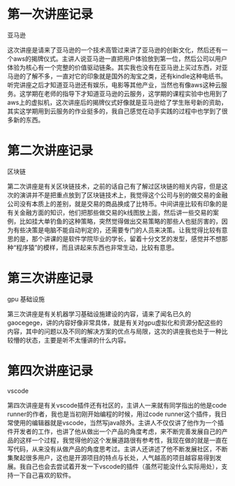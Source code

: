 # 第一次讲座记录

亚马逊

这次讲座是请来了亚马逊的一个技术高管过来讲了亚马逊的创新文化，然后还有一个aws的揭牌仪式。主讲人说亚马逊一直把用户体验放到第一位，然后公司以用户体验为核心有一个完整的价值驱动链条。其实我也没有在亚马逊上买过东西，对亚马逊的了解不多，一直对它的印象就是国外的淘宝之类，还有kindle这种电纸书。听完讲座之后才知道亚马逊还有娱乐，电影等其他产业，当然也有像aws这种云服务。这学期在老师的指导下才知道亚马逊的云服务，这学期的课程实验中也用到了aws上的虚拟机，这次讲座后的揭牌仪式好像就是亚马逊给了学生账号新的资助，其实这学期用到云服务的作业挺多的，我自己感觉在动手实践的过程中也学到了很多新的东西。

# 第二次讲座记录

区块链

第二次讲座是有关区块链技术，之前的话自己有了解过区块链的相关内容，但是这次的演讲并不是把重点放到了区块链技术上，我觉得这个公司与别的做交易的金融公司没有本质上的差别，就是交易的商品换成了比特币。中间讲座比较有印象的是有关金融方面的知识，他们把那些做交易的k线图放上面，然后讲一些交易的案例，比如挂大单钓鱼的这种策略，突然觉得做出交易策略的那些人也挺厉害的，因为有些决策是电脑不能自动判定的，还需要专门的人员来决策。让我觉得比较有意思的是，那个讲课的是软件学院毕业的学长，留着十分文艺的发型，感觉并不想那种“程序猿”的模样，而且讲起来东西也非常生动，比较有意思。

# 第三次讲座记录

gpu 基础设施

第三次讲座是有关机器学习基础设施建设的内容，请来了闻名已久的gaocegege，讲的内容好像非常具体，就是有关对gpu虚拟化和资源分配这些的内容，其中的问题以及不同的解决方案的优点与局限，这次的讲座我也处于一种比较懵的状态，主要是听不太懂讲的什么内容。


# 第四次讲座记录

vscode

第四次讲座是有关vscode插件还有社区的，主讲人一来就有同学指出的他是code runner的作者，我也是当初刚开始编程的时候，用过code runner这个插件，我日常使用的编辑器就是vscode，当然写java除外。主讲人不仅仅讲了他作为一个插件开发者的工作，也讲了他从做出一个产品的角度考虑，来不断完善发展自己的产品的这样一个过程，我觉得他的这个发展道路很有参考性，我现在做的就是一直在写代码，从来没有从做产品的角度思考过。主讲人还讲述了他不断发展社区，不断集聚起很多用户，这也是开源项目的特点与长处，人气越高的项目越容易得到发展。我自己也会去尝试着开发一下vscode的插件（虽然可能没什么实际用处），支持一下自己喜欢的软件。